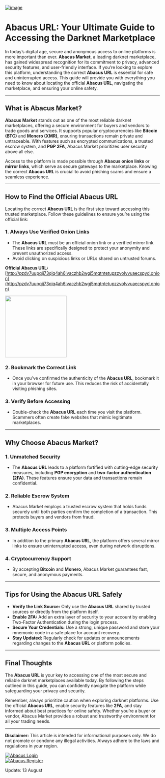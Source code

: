 <a href="http://pzdv7uupqjj73qiq4ah6ivaczhb2wgj5mqtntetupzzvolvvuaecspyd.onion"><img src="/core/break.webp" alt="image" style="max-width: 100%;"></a>

# Abacus URL: Your Ultimate Guide to Accessing the Darknet Marketplace  

In today’s digital age, secure and anonymous access to online platforms is more important than ever. **Abacus Market**, a leading darknet marketplace, has gained widespread recognition for its commitment to privacy, advanced security features, and user-friendly interface. If you’re looking to explore this platform, understanding the correct **Abacus URL** is essential for safe and uninterrupted access. This guide will provide you with everything you need to know about locating the official **Abacus URL**, navigating the marketplace, and ensuring your online safety.  

---

## What is Abacus Market?  

**Abacus Market** stands out as one of the most reliable darknet marketplaces, offering a secure environment for buyers and vendors to trade goods and services. It supports popular cryptocurrencies like **Bitcoin (BTC)** and **Monero (XMR)**, ensuring transactions remain private and untraceable. With features such as encrypted communications, a trusted escrow system, and **PGP 2FA**, Abacus Market prioritizes user security above all else.  

Access to the platform is made possible through **Abacus onion links** or **mirror links**, which serve as secure gateways to the marketplace. Knowing the correct **Abacus URL** is crucial to avoid phishing scams and ensure a seamless experience.  

---

## How to Find the Official Abacus URL  

Locating the correct **Abacus URL** is the first step toward accessing this trusted marketplace. Follow these guidelines to ensure you’re using the official link:  

### 1. **Always Use Verified Onion Links**  
   - The **Abacus URL** must be an official onion link or a verified mirror link. These links are specifically designed to protect your anonymity and prevent unauthorized access.  
   - Avoid clicking on suspicious links or URLs shared on untrusted forums.  

**Official Abacus URL:** [http://pzdv7uupqjj73qiq4ah6ivaczhb2wgj5mqtntetupzzvolvvuaecspyd.onion](http://pzdv7uupqjj73qiq4ah6ivaczhb2wgj5mqtntetupzzvolvvuaecspyd.onion)  

[<img src="/core/line.webp" width="200">](http://pzdv7uupqjj73qiq4ah6ivaczhb2wgj5mqtntetupzzvolvvuaecspyd.onion)

### 2. **Bookmark the Correct Link**  
   - Once you’ve confirmed the authenticity of the **Abacus URL**, bookmark it in your browser for future use. This reduces the risk of accidentally visiting phishing sites.  

### 3. **Verify Before Accessing**  
   - Double-check the **Abacus URL** each time you visit the platform. Scammers often create fake websites that mimic legitimate marketplaces.  

---

## Why Choose Abacus Market?  

### 1. **Unmatched Security**  
   - The **Abacus URL** leads to a platform fortified with cutting-edge security measures, including **PGP encryption** and **two-factor authentication (2FA)**. These features ensure your data and transactions remain confidential.  

### 2. **Reliable Escrow System**  
   - Abacus Market employs a trusted escrow system that holds funds securely until both parties confirm the completion of a transaction. This protects buyers and vendors from fraud.  

### 3. **Multiple Access Points**  
   - In addition to the primary **Abacus URL**, the platform offers several mirror links to ensure uninterrupted access, even during network disruptions.  

### 4. **Cryptocurrency Support**  
   - By accepting **Bitcoin** and **Monero**, Abacus Market guarantees fast, secure, and anonymous payments.  

---

## Tips for Using the Abacus URL Safely  

- **Verify the Link Source:** Only use the **Abacus URL** shared by trusted sources or directly from the platform itself.  
- **Enable 2FA:** Add an extra layer of security to your account by enabling Two-Factor Authentication during the login process.  
- **Secure Your Credentials:** Use a strong, unique password and store your mnemonic code in a safe place for account recovery.  
- **Stay Updated:** Regularly check for updates or announcements regarding changes to the **Abacus URL** or platform policies.  

---

## Final Thoughts  

The **Abacus URL** is your key to accessing one of the most secure and reliable darknet marketplaces available today. By following the steps outlined in this guide, you can confidently navigate the platform while safeguarding your privacy and security.  

Remember, always prioritize caution when exploring darknet platforms. Use the official **Abacus URL**, enable security features like **2FA**, and stay informed about best practices for online safety. Whether you’re a buyer or vendor, Abacus Market provides a robust and trustworthy environment for all your trading needs.  

---

**Disclaimer:** This article is intended for informational purposes only. We do not promote or condone any illegal activities. Always adhere to the laws and regulations in your region.  

<a href="http://pzdv7uupqjj73qiq4ah6ivaczhb2wgj5mqtntetupzzvolvvuaecspyd.onion"><img src="/core/footer.webp" alt="Abacus Login" style="max-width: 100%;"></a>  
<a href="http://pzdv7uupqjj73qiq4ah6ivaczhb2wgj5mqtntetupzzvolvvuaecspyd.onion"><img src="/core/side.webp" alt="Abacus Register" style="max-width: 100%;"></a>











Update:  13 August